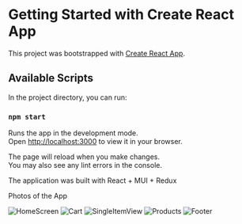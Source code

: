 # Getting Started with Create React App

This project was bootstrapped with [Create React App](https://github.com/facebook/create-react-app).

## Available Scripts

In the project directory, you can run:

### `npm start`

Runs the app in the development mode.\
Open [http://localhost:3000](http://localhost:3000) to view it in your browser.

The page will reload when you make changes.\
You may also see any lint errors in the console.

The application was built with React + MUI + Redux

Photos of the App

![HomeScreen](https://user-images.githubusercontent.com/92999815/233854234-f75774d1-9c5a-4d8d-b379-e51ac96a28d0.JPG)
![Cart](https://user-images.githubusercontent.com/92999815/233854242-97184873-1267-4936-8003-1e1764c69ad5.JPG)
![SingleItemView](https://user-images.githubusercontent.com/92999815/233854246-7ea3fb23-c4a6-4f27-b34c-37951bcd72b5.JPG)
![Products](https://user-images.githubusercontent.com/92999815/233854255-b58f521a-140e-4539-84fd-e706d4f61aad.JPG)
![Footer](https://user-images.githubusercontent.com/92999815/233854256-c4ad3bd2-1bab-4ca2-8560-21a1e5488568.JPG)
